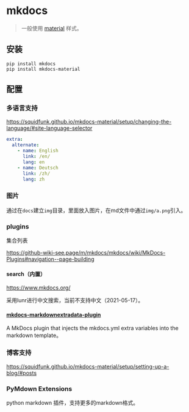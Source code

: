# mkdocs

> 一般使用 [material](https://squidfunk.github.io/mkdocs-material/) 样式。

## 安装

```
pip install mkdocs
pip install mkdocs-material
```

## 配置

### 多语言支持

https://squidfunk.github.io/mkdocs-material/setup/changing-the-language/#site-language-selector

 ```yaml
 extra:
   alternate:
     - name: English
       link: /en/ 
       lang: en
     - name: Deutsch
       link: /zh/
       lang: zh
 ```



### 图片

通过在`docs`建立`img`目录，里面放入图片，在md文件中通过`img/a.png`引入。



### plugins

集合列表

https://github-wiki-see.page/m/mkdocs/mkdocs/wiki/MkDocs-Plugins#navigation--page-building

#### search（内置）

https://www.mkdocs.org/

采用lunr进行中文搜索，当前不支持中文（2021-05-17）。

#### [mkdocs-markdownextradata-plugin](https://github.com/rosscdh/mkdocs-markdownextradata-plugin)

A MkDocs plugin that injects the mkdocs.yml extra variables into the markdown template。



### 博客支持

https://squidfunk.github.io/mkdocs-material/setup/setting-up-a-blog/#posts



### PyMdown Extensions

python markdown 插件，支持更多的markdown格式。

